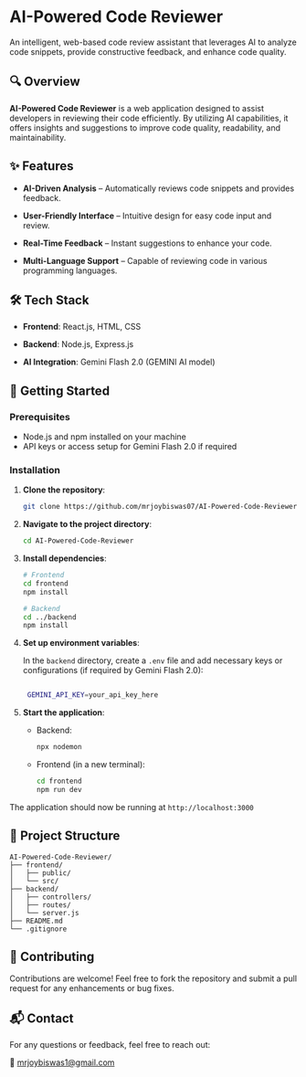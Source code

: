  AI-Powered Code Reviewer
========================

An intelligent, web-based code review assistant that leverages AI to analyze code snippets, provide constructive feedback, and enhance code quality.

🔍 Overview
-----------

**AI-Powered Code Reviewer** is a web application designed to assist developers in reviewing their code efficiently. By utilizing AI capabilities, it offers insights and suggestions to improve code quality, readability, and maintainability.

✨ Features
----------

*   **AI-Driven Analysis** – Automatically reviews code snippets and provides feedback.
    
*   **User-Friendly Interface** – Intuitive design for easy code input and review.
    
*   **Real-Time Feedback** – Instant suggestions to enhance your code.
    
*   **Multi-Language Support** – Capable of reviewing code in various programming languages.
    

🛠️ Tech Stack
--------------

*   **Frontend**: React.js, HTML, CSS
    
*   **Backend**: Node.js, Express.js
    
*   **AI Integration**: Gemini Flash 2.0 (GEMINI AI model)
    



🚀 Getting Started
------------------

### Prerequisites

*   Node.js and npm installed on your machine 
*   API keys or access setup for Gemini Flash 2.0 if required
    

### Installation

1.  **Clone the repository**:
    
    ```bash
    git clone https://github.com/mrjoybiswas07/AI-Powered-Code-Reviewer.git
    
2.  **Navigate to the project directory**:
    
    ```bash
    cd AI-Powered-Code-Reviewer
    
3.  **Install dependencies**:
    
    ```bash
    # Frontend
    cd frontend
    npm install
    
    # Backend
    cd ../backend
    npm install 
    
4.  **Set up environment variables**:
    
    In the `backend` directory, create a `.env` file and add necessary keys or configurations (if required by Gemini Flash 2.0):
    
    ```bash
    
     GEMINI_API_KEY=your_api_key_here
    
5.  **Start the application**:
    
    *   Backend:
        ```bash
        npx nodemon 
        
        
    *   Frontend (in a new terminal):
        ```bash
        cd frontend
        npm run dev
        
    
 The application should now be running at `http://localhost:3000`
    

📁 Project Structure
--------------------
    AI-Powered-Code-Reviewer/
    ├── frontend/
    │   ├── public/
    │   └── src/
    ├── backend/
    │   ├── controllers/
    │   ├── routes/
    │   └── server.js
    ├── README.md
    └── .gitignore 

 

🤝 Contributing
---------------

Contributions are welcome! Feel free to fork the repository and submit a pull request for any enhancements or bug fixes.

 

📬 Contact
----------

For any questions or feedback, feel free to reach out:

📧 [mrjoybiswas1@gmail.com](mailto:mrjoybiswas1@gmail.com)
